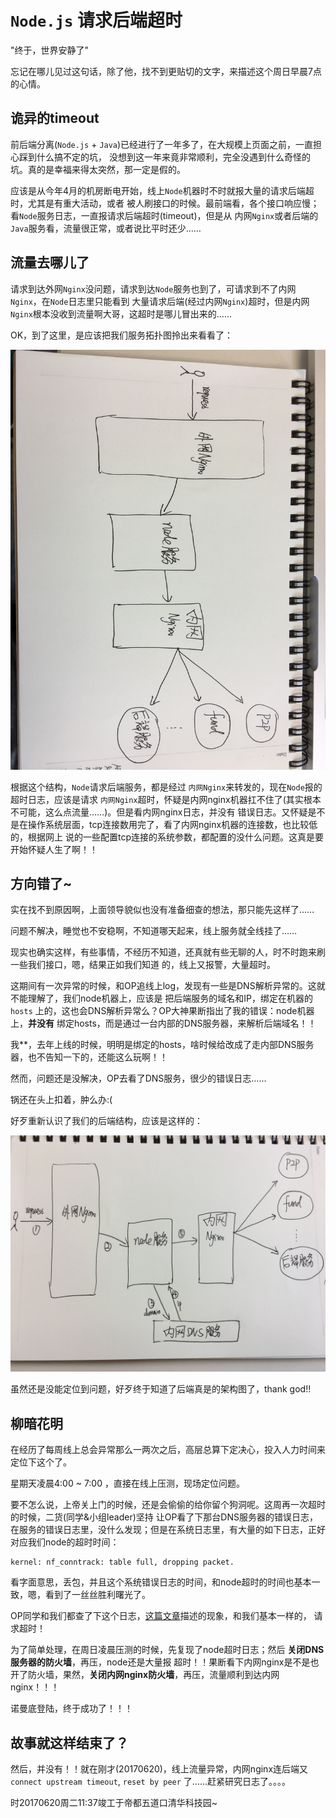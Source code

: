 # `Node.js` 请求后端超时

"终于，世界安静了"

忘记在哪儿见过这句话，除了他，找不到更贴切的文字，来描述这个周日早晨7点的心情。


## 诡异的timeout

前后端分离(`Node.js` + `Java`)已经进行了一年多了，在大规模上页面之前，一直担心踩到什么搞不定的坑，
没想到这一年来竟非常顺利，完全没遇到什么奇怪的坑。真的是幸福来得太突然，那一定是假的。

应该是从今年4月的机房断电开始，线上`Node`机器时不时就报大量的请求后端超时，尤其是有重大活动，或者
被人刷接口的时候。最前端看，各个接口响应慢；看`Node`服务日志，一直报请求后端超时(timeout)，但是从
内网`Nginx`或者后端的`Java`服务看，流量很正常，或者说比平时还少……

## 流量去哪儿了

请求到达外网`Nginx`没问题，请求到达`Node`服务也到了，可请求到不了内网`Nginx`，在`Node`日志里只能看到
大量请求后端(经过内网`Nginx`)超时，但是内网`Nginx`根本没收到流量啊大哥，这超时是哪儿冒出来的……

OK，到了这里，是应该把我们服务拓扑图拎出来看看了：

![后端服务结构](./node-arch-1.jpg)

根据这个结构，`Node`请求后端服务，都是经过 `内网Nginx`来转发的，现在`Node`报的超时日志，应该是请求
`内网Nginx`超时，怀疑是内网nginx机器扛不住了(其实根本不可能，这么点流量……)。但是看内网nginx日志，并没有
错误日志。又怀疑是不是在操作系统层面，tcp连接数用完了，看了内网nginx机器的连接数，也比较低的，根据网上
说的一些配置tcp连接的系统参数，都配置的没什么问题。这真是要开始怀疑人生了啊！！

## 方向错了~

实在找不到原因啊，上面领导貌似也没有准备细查的想法，那只能先这样了……

问题不解决，睡觉也不安稳啊，不知道哪天起来，线上服务就全线挂了……

现实也确实这样，有些事情，不经历不知道，还真就有些无聊的人，时不时跑来刷一些我们接口，嗯，结果正如我们知道
的，线上又报警，大量超时。

这期间有一次异常的时候，和OP追线上log，发现有一些是DNS解析异常的。这就不能理解了，我们node机器上，应该是
把后端服务的域名和IP，绑定在机器的 `hosts` 上的，这也会DNS解析异常么？OP大神果断指出了我的错误：node机器
上，**并没有** 绑定hosts，而是通过一台内部的DNS服务器，来解析后端域名！！

我**，去年上线的时候，明明是绑定的hosts，啥时候给改成了走内部DNS服务器，也不告知一下的，还能这么玩啊！！

然而，问题还是没解决，OP去看了DNS服务，很少的错误日志……

锅还在头上扣着，肿么办:(

好歹重新认识了我们的后端结构，应该是这样的：

![后端服务结构](./node-arch-2.jpg)

虽然还是没能定位到问题，好歹终于知道了后端真是的架构图了，thank god!!

## 柳暗花明

在经历了每周线上总会异常那么一两次之后，高层总算下定决心，投入人力时间来定位下这个了。

星期天凌晨4:00 ~ 7:00 ，直接在线上压测，现场定位问题。

要不怎么说，上帝关上门的时候，还是会偷偷的给你留个狗洞呢。这周再一次超时的时候，二货(同学&小组leader)坚持
让OP看了下那台DNS服务器的错误日志，在服务的错误日志里，没什么发现；但是在系统日志里，有大量的如下日志，正好
对应我们node的超时时间：

```
kernel: nf_conntrack: table full, dropping packet.
```

看字面意思，丢包，并且这个系统错误日志的时间，和node超时的时间也基本一致，嗯，看到了一丝丝胜利曙光了。

OP同学和我们都查了下这个日志，[这篇文章](https://testerhome.com/topics/7509)描述的现象，和我们基本一样的，
请求超时！

为了简单处理，在周日凌晨压测的时候，先复现了node超时日志；然后 **关闭DNS服务器的防火墙**，再压，node还是大量报
超时！！果断看下内网nginx是不是也开了防火墙，果然，**关闭内网nginx防火墙**，再压，流量顺利到达内网nginx！！！

诺曼底登陆，终于成功了！！！


## 故事就这样结束了？

然后，并没有！！就在刚才(20170620)，线上流量异常，内网nginx连后端又 `connect upstream timeout`, `reset by peer`
了……赶紧研究日志了。。。。


时20170620周二11:37竣工于帝都五道口清华科技园~
